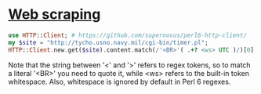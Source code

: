 [1]: https://rosettacode.org/wiki/Web_scraping

# [Web scraping][1]

```raku
use HTTP::Client; # https://github.com/supernovus/perl6-http-client/
my $site = "http://tycho.usno.navy.mil/cgi-bin/timer.pl";
HTTP::Client.new.get($site).content.match(/'<BR>'( .+? <ws> UTC )/)[0].say
```


Note that the string between '&lt;' and '&gt;' refers to regex tokens, so to match a literal '&lt;BR&gt;' you need to quote it, while &lt;ws&gt; refers to the built-in token whitespace.
Also, whitespace is ignored by default in Perl&#160;6 regexes.